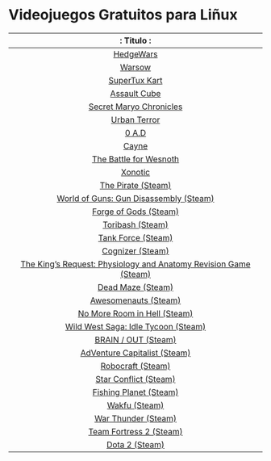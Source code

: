 Videojuegos Gratuitos para Liñux
=============================

|:  Titulo  :|
|:----------:|
|[HedgeWars](https://www.hedgewars.org/)|
|[Warsow](https://warsow.net/)|
|[SuperTux Kart](https://supertuxkart.net/Main_Page)|
|[Assault Cube](https://assault.cubers.net/)|
|[Secret Maryo Chronicles](http://www.secretmaryo.org/)|
|[Urban Terror](https://www.urbanterror.info/home/)|
|[0 A.D](https://play0ad.com/)|
|[Cayne](https://www.gog.com/game/cayne)|
|[The Battle for Wesnoth](https://wesnoth.org/)|
|[Xonotic](http://www.xonotic.org/)|
|[The Pirate (Steam)](https://store.steampowered.com/app/512470/?snr=1_5_9__205)|
|[World of Guns: Gun Disassembly (Steam)](https://store.steampowered.com/app/262410/World_of_Guns_Gun_Disassembly/)|
|[Forge of Gods (Steam)](https://store.steampowered.com/app/461910/Forge_of_Gods_RPG/)|
|[Toribash (Steam)](https://store.steampowered.com/app/248570/Toribash/)|
|[Tank Force (Steam)](https://store.steampowered.com/app/604500/Tank_Force/)|
|[Cognizer (Steam)](https://store.steampowered.com/app/711690/Cognizer/)|
|[The King’s Request: Physiology and Anatomy Revision Game (Steam)](https://store.steampowered.com/app/873230/The_Kings_Request_Physiology_and_Anatomy_Revision_Game/)|
|[Dead Maze (Steam)](https://store.steampowered.com/app/667890/Dead_Maze/)|
|[Awesomenauts (Steam)](https://store.steampowered.com/app/204300/Awesomenauts__the_2D_moba/)|
|[No More Room in Hell (Steam)](https://store.steampowered.com/app/224260/No_More_Room_in_Hell/)|
|[Wild West Saga: Idle Tycoon (Steam)](https://store.steampowered.com/app/842150/Wild_West_Saga_Idle_Tycoon/)|
|[BRAIN / OUT (Steam)](https://store.steampowered.com/app/578310/BRAIN__OUT/)|
|[AdVenture Capitalist (Steam)](https://store.steampowered.com/app/346900/AdVenture_Capitalist/)|
|[Robocraft (Steam)](https://store.steampowered.com/app/301520/Robocraft/)|
|[Star Conflict (Steam)](https://store.steampowered.com/app/212070/Star_Conflict/)|
|[Fishing Planet (Steam)](https://store.steampowered.com/app/380600/Fishing_Planet/)|
|[Wakfu (Steam)](https://store.steampowered.com/app/215080/WAKFU/)|
|[War Thunder (Steam)](https://store.steampowered.com/app/236390/War_Thunder/)|
|[Team Fortress 2 (Steam)](https://store.steampowered.com/app/440/Team_Fortress_2/)|
|[Dota 2 (Steam)](https://store.steampowered.com/app/570/Dota_2/)|
